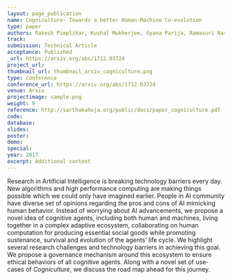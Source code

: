 ```yaml
---
layout: page_publication
name: Cogniculture- Towards a better Human-Machine Co-evolution
type: paper
authors: Rakesh Pimplikar, Kushal Mukherjee, Gyana Parija, Ramasuri Naraynam, Rohith Vallam, Harith Vishvakarma, Sarthak Ahuja, Ritwik Chaudhuri, Joydeep Mondal, Manish Kataria
track:
submission: Technical Article
acceptance: Published
_url: https://arxiv.org/abs/1712.03724
project_url:
thumbnail_url: thumbnail_arxiv_cogniculture.png
type: conference
conference_url: https://arxiv.org/abs/1712.03724
venue: Arxiv
projectimage: sample.png
weight: 9
reference: http://sarthakahuja.org/public/docs/paper_cogniculture.pdf
code:
database: 
slides: 
poster: 
demo: 
special: 
year: 2017
excerpt: Additional content
---
```

Research in Artificial Intelligence is breaking technology barriers
every day. New algorithms and high performance computing
are making things possible which we could only have
imagined earlier. People in AI community have diverse set of opinions regarding the
pros and cons of AI mimicking human behavior. Instead of
worrying about AI advancements, we propose a novel idea
of cognitive agents, including both human and machines, living
together in a complex adaptive ecosystem, collaborating
on human computation for producing essential social goods
while promoting sustenance, survival and evolution of the
agents’ life cycle. We highlight several research challenges
and technology barriers in achieving this goal. We propose a
governance mechanism around this ecosystem to ensure ethical
behaviors of all cognitive agents. Along with a novel set
of use-cases of <i>Cogniculture</i>, we discuss the road map ahead
for this journey.